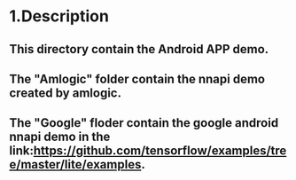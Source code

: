 # 1.Description

## This directory contain the Android APP demo.

## The "Amlogic" folder contain the nnapi demo created by amlogic.

## The "Google" floder contain the google android nnapi demo  in the link:https://github.com/tensorflow/examples/tree/master/lite/examples.

